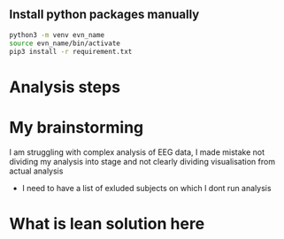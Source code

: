 
## Install python packages manually

```bash
python3 -m venv evn_name
source evn_name/bin/activate
pip3 install -r requirement.txt
```

# Analysis steps

# My brainstorming

I am struggling with  complex analysis of EEG data, I made mistake not dividing my analysis into stage and not clearly dividing visualisation from  actual analysis

- I need to have a list of exluded subjects on which I dont  run analysis

# What is lean solution here
